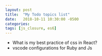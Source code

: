 ```yaml
---
layout: post
title:  "My Todo topics list"
date:   2018-10-11 10:30:00 -0500
categories:
tags: [js_closure, es6]
---
```


* What is my best practice of css in React?
* vscode configurations for Ruby and Js